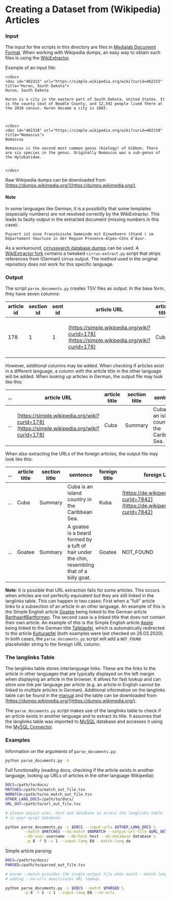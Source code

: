 # Creating a Dataset from (Wikipedia) Articles

### Input

The input for the scripts in this directory are files in [Medialab Document Format](http://medialab.di.unipi.it/wiki/Document_Format). When working with Wikipedia dumps, an easy way to obtain such files is using the [WikiExtractor](https://github.com/attardi/wikiextractor).

Example of an input file:

```
</doc>
<doc id="402315" url="https://simple.wikipedia.org/wiki?curid=402315" title="Huron, South Dakota">
Huron, South Dakota

Huron is a city in the eastern part of South Dakota, United States. It is the county seat of Beadle County, and 12,592 people lived there at the 2010 census. Huron became a city in 1883.



</doc>
<doc id="402318" url="https://simple.wikipedia.org/wiki?curid=402318" title="Nomascus">
Nomascus

Nomascus is the second most common genus (biology) of Gibbon. There are six species in the genus. Originally Nomascus was a sub-genus of the Hylobatidae.


</doc>
```

Raw Wikipedia dumps can be downloaded from [https://dumps.wikimedia.org/](https://dumps.wikimedia.org/).

#### Note

In some languages like German, it is a possibility that some templates (especially numbers) are not resolved correctly by the WikiExtractor. This leads to faulty output in the extracted document (missing numbers in this case):

```
Puyvert ist eine französische Gemeinde mit Einwohnern (Stand ) im Département Vaucluse in der Region Provence-Alpes-Côte d’Azur.
```

As a workaround, [cirrussearch database dumps](https://dumps.wikimedia.org/other/cirrussearch/) can be used. A [WikiExtractor fork](https://github.com/nicolasspring/wikiextractor) contains a tweaked `cirrus-extract.py` script that strips references from (German) cirrus output. The method used in the original repository does not work for this specific language.



### Output

The script `parse_documents.py` creates TSV files as output. In the base form, they have seven columns:

| article id | section id | sent id | article URL                                                  | article title | section title | sent                                            |
| ---------- | ---------- | ------- | ------------------------------------------------------------ | ------------- | ------------- | ----------------------------------------------- |
| 178        | 1          | 1       | [https://simple.wikipedia.org/wiki?curid=178](https://simple.wikipedia.org/wiki?curid=178) | Cuba          | Summary       | Cuba is an island country in the Caribbean Sea. |

However, additional columns may be added. When checking if articles exist in a different language, a column with the article title in the other language will be added. When looking up articles in German, the output file may look like this:

| ...  | article URL                                                  | article title | section title | sentence                                        | foreign title |
| ---- | ------------------------------------------------------------ | ------------- | ------------- | ----------------------------------------------- | ------------- |
| ...  | [https://simple.wikipedia.org/wiki?curid=178](https://simple.wikipedia.org/wiki?curid=178) | Cuba          | Summary       | Cuba is an island country in the Caribbean Sea. | Kuba          |

When also extracting the URLs of the foreign articles, the output file may look like this:

| ...  | article title | section title | sentence                                                     | foreign title | foreign URL                                                  |
| ---- | ------------- | ------------- | ------------------------------------------------------------ | ------------- | ------------------------------------------------------------ |
| ...  | Cuba          | Summary       | Cuba is an island country in the Caribbean Sea.              | Kuba          | [https://de.wikipedia.org/wiki?curid=7842](https://de.wikipedia.org/wiki?curid=7842) |
| ...  | Goatee        | Summary       | A goatee is a beard formed by a tuft of hair under the chin, resembling that of a billy goat. | Goatee        | NOT_FOUND                                                    |

**Note**: It is possible that URL extraction fails for some articles. This occurs when articles are not perfectly equivalent but they are still linked in the langlinks table. This can happen in two cases: First when a "full" article links to a subsection of an article in an other language. An example of this is the Simple English article [Goatee](https://simple.wikipedia.org/wiki/Goatee) being linked to the German article [Barthaar#Bartformen](https://de.wikipedia.org/wiki/Barthaar#Bartformen). The second case is a linked title that does not contain their own article. An example of this is the Simple English article [Apple](https://simple.wikipedia.org/wiki/Apple) being linked to the German title [Tafelapfel](https://de.wikipedia.org/w/index.php?title=Tafelapfel&redirect=no), which is automatically redirected to the article [Kulturapfel](https://de.wikipedia.org/wiki/Kulturapfel) (both examples were last checked on 26.03.2020). In both cases, the `parse_documents.py` script will add a `NOT_FOUND` placeholder string to the foreign URL column.



### The langlinks Table

The langlinks table stores interlanguage links. These are the links to the article in other languages that are typically displayed on the left margin when displaying an article in the browser. It allows for fast lookup and can store one link per language per article (e.g. an article in English cannot be linked to multiple articles in German). Additional information on the langlinks table can be found in the [manual](https://www.mediawiki.org/wiki/Manual:Langlinks_table) and the table can be downloaded from [https://dumps.wikimedia.org/](https://dumps.wikimedia.org/).

The `parse_documents.py` script makes use of the langlinks table to check if an article exists in another language and to extract its title. It assumes that the langlinks table was imported to [MySQL](https://www.mysql.com/de/) database and accesses it using the [MySQL Connector](https://dev.mysql.com/doc/connector-python/en/).



### Examples

Information on the arguments of `parse_documents.py`:

```bash
python parse_documents.py -h
```

Full functionality (reading docs, checking if the article exists in another language, looking up URLs of articles in the other language Wikipedia):

```bash
DOCS=/path/to/docs/
MATCHES=/path/to/match_out_file.tsv
NOMATCH=/path/to/no_match_out_file.tsv
OTHER_LANG_DOCS=/path/to/docs/
URL_OUT=/path/to/url_out_file.tsv

# please adjust user, host and database to access the langlinks table
# in your mysql database.

python parse_documents.py -i $DOCS --input-urls $OTHER_LANG_DOCS \
        --match $MATCHES --no-match $NOMATCH --output-url-file $URL_OUT \
        --db-user username --db-host host --db-database database \
         -p 8 -f 5 -v 1 --input-lang EN --match-lang de
```

Simple article parsing:

```bash
DOCS=/path/to/docs/
PARSED=/path/to/parsed_out_file.tsv

# param --match provides the single output file when match --match-lang is omitted.
# adding --no-urls deactivates URL lookup.

python parse_documents.py -i $DOCS --match $PARSED \
        -p 8 -f 5 -v 1 --input-lang EN --no-urls
```